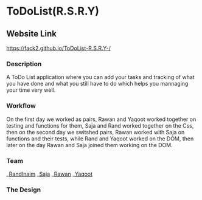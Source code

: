 # ToDoList(R.S.R.Y)

## Website Link

https://fack2.github.io/ToDoList-R.S.R.Y-/

### Description

A ToDo List application where you can add your tasks and tracking of what you have done and what you still have to do which helps you mannaging your time very well.

### Workflow

On the first day we worked as pairs, Rawan and Yaqoot worked together on testing and functions for them, Saja and Rand worked together on the Css, then on the second day we switshed pairs, Rawan worked with Saja on functions and their tests, while Rand and Yaqoot worked on the DOM, then later on the day Rawan and Saja joined them working on the DOM.

### Team

_[RandInaim](https://github.com/RandInaim)
_[Saja](https://github.com/SajaLahaleeh)
_[Rawan](https://github.com/95Rawan)
_[Yaqoot](https://github.com/yaqootturman)

### The Design
